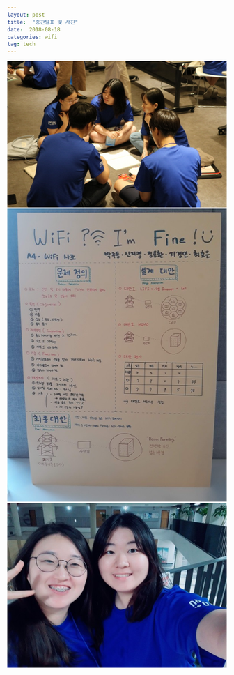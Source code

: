 ```yaml
---  
layout: post  
title:  "중간발표 및 사진"
date:  2018-08-18   
categories: wifi  
tag: tech  
---  
```


![img](../file/2019-wifi/img.jpg)  
![img](../file/2019-wifi/img2.jpg)  
![img](../file/2019-wifi/img3.jpg)  
